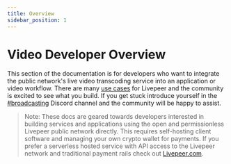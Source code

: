 ```yaml
---
title: Overview
sidebar_position: 1
---
```


# Video Developer Overview

This section of the documentation is for developers who want to integrate the
public network's live video transcoding service into an application or video
workflow. There are many
[use cases](/video-developers/core-concepts/use-cases) for Livepeer and the
community is excited to see what you build. If you get stuck introduce yourself
in the [#broadcasting](https://discord.gg/8Vr6B2qERb) Discord channel and the
community will be happy to assist.

> Note: These docs are geared towards developers interested in building services
> and applications using the open and permissionless Livepeer public network
> directly. This requires self-hosting client software and managing your own
> crypto wallet for payments. If you prefer a serverless hosted service with API
> access to the Livepeer network and traditional payment rails check out
> [Livepeer.com](https://livepeer.com).

<!-- ## Quick Access

<DocsCardsContainer>
  <DocsCard
    key={1}
    title="Getting Started"
    description="A hands-on introduction to Livepeer for video developers. Recommended for all
new users."
    href="/docs/video-developers/getting-started/"
  />
  <DocsCard
    key={2}
    title="How-to Guides"
    description="Practical step-by-step guides to help you achieve a specific goal."
    href="/docs/video-developers/how-to-guides/"
  />
  <DocsCard
    key={3}
    title="Core Concepts"
    description="Big-picture explanations of higher-level Livepeer development concepts."
    href="/docs/video-developers/core-concepts/"
  />
  <DocsCard
    key={4}
    title="Reference"
    description="Covers tools, components, commands and resources. Most useful when you need detailed information about Livepeer broadcasting APIs."
    href="/docs/video-developers/reference/"
  />

</DocsCardsContainer> -->

